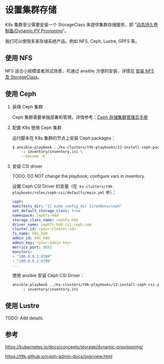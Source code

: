 # 设置集群存储

K8s 集群至少需要安装一个 StorageClass 来提供集群存储服务，即 “<a target="_blank" rel="noopener noreferrer" href="https://kubernetes.io/docs/concepts/storage/dynamic-provisioning/">动态持久卷制备/Dynamic PV Provioning</a>”。


我们可以使用多家存储系统产品，例如 NFS, Ceph, Lustre, GPFS 等。

## 使用 NFS

NFS 适合小规模或者测试场景，可通过 ansible 方便的安装，详情见 [安装 NFS 及 StorageClass](./install-storage-service/nfs.md)。

## 使用 Ceph

1. 获得 Ceph 集群

    Ceph 集群需要单独部署和管理，详情参考：<a target="_blank" rel="noopener noreferrer" href="https://t9k.github.io/ceph-admin-docs/overview.html">Ceph 存储集群管理员手册</a>


1. 配置 K8s 使用 Ceph 集群
   
    运行脚本在 K8s  集群的节点上安装 Ceph packages：

    ```bash
    $ ansible-playbook ../ks-clusters/t9k-playbooks/11-install-ceph-package.yml \
        -i inventory/inventory.ini \
        --become -K
    ```

1. 安装 CSI driver
    
    TODO: DO NOT change the playbook; configure vars in inventory.

    设置 Ceph CSI Driver 的变量（在` ks-clusters/t9k-playbooks/roles/ceph-csi/defaults/main.yml` 中）：

    ```yaml
    ceph:
    manifests_dir: "{{ kube_config_dir }}/addons/ceph"
    set_default_storage_class: true
    namespace: cephfs-hdd
    storage_class_name: cephfs-hdd
    driver_name: cephfs-hdd.csi.ceph.com
    cluster_id: <your-cluster-id>
    fs_name: k8s_hdd
    admin_id: k8s_hdd
    admin_key: <your-admin-key>
    metrics_port: 8681
    monitors:
    - "100.0.0.1:6789"
    - "100.0.0.2:6789"
    ...
    ```

    使用 ansible 安装 Ceph CSI Driver：

    ```bash
    ansible-playbook ../ks-clusters/t9k-playbooks/12-install-ceph-csi.yml \
        -i inventory/inventory.ini
    ```

## 使用 Lustre

TODO: Add details.

## 参考

<https://kubernetes.io/docs/concepts/storage/dynamic-provisioning/>

<https://t9k.github.io/ceph-admin-docs/overview.html>
